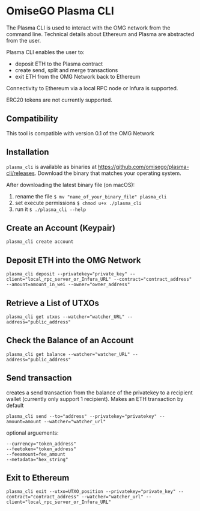 # OmiseGO Plasma CLI

The Plasma CLI is used to interact with the OMG network from the command line. Technical details about Ethereum and Plasma are abstracted from the user.

Plasma CLI enables the user to:
* deposit ETH to the Plasma contract
* create send, split and merge transactions
* exit ETH from the OMG Network back to Ethereum

Connectivity to Ethereum via a local RPC node or Infura is supported.

ERC20 tokens are not currently supported.

## Compatibility

This tool is compatible with version 0.1 of the OMG Network

## Installation

`plasma_cli` is available as binaries at https://github.com/omisego/plasma-cli/releases. Download the binary that matches your operating system.

After downloading the latest binary file (on macOS):
1. rename the file `$ mv "name_of_your_binary_file" plasma_cli`
2. set execute permissions `$ chmod u+x ./plasma_cli`
3. run it `$ ./plasma_cli --help`

## Create an Account (Keypair)

```
plasma_cli create account
```

## Deposit ETH into the OMG Network

```
plasma_cli deposit --privatekey="private_key" --client="local_rpc_server_or_Infura_URL" --contract="contract_address" --amount=amount_in_wei --owner="owner_address"
```


## Retrieve a List of UTXOs

```
plasma_cli get utxos --watcher="watcher_URL" --address="public_address"
```

## Check the Balance of an Account

```
plasma_cli get balance --watcher="watcher_URL" --address="public_address"
```
## Send transaction

creates a send transaction from the balance of the privatekey to a recipient wallet 
(currently only support 1 recipient). Makes an ETH transaction by default

```
plasma_cli send --to="address" --privatekey="privatekey" --amount=amount --watcher="watcher_url"
```

optional arguements:
```
--currency="token_address" 
--feetoken="token_address"
--feeamount=fee_amount
--metadata="hex_string"
```

## Exit to Ethereum

```
plasma_cli exit --utxo=UTXO_position --privatekey="private_key" --contract="contract_address" --watcher="watcher_url" --client="local_rpc_server_or_Infura_URL"
```
